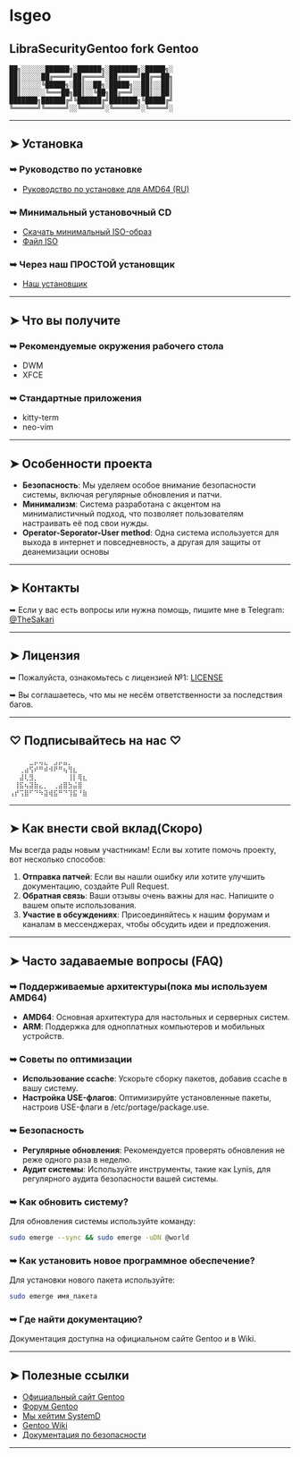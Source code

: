 # lsgeo
## LibraSecurityGentoo fork Gentoo

```
██╗░░░░░░██████╗░██████╗░███████╗░█████╗░
██║░░░░░██╔════╝██╔════╝░██╔════╝██╔══██╗
██║░░░░░╚█████╗░██║░░██╗░█████╗░░██║░░██║
██║░░░░░░╚═══██╗██║░░╚██╗██╔══╝░░██║░░██║
███████╗██████╔╝╚██████╔╝███████╗╚█████╔╝
╚══════╝╚═════╝░░╚═════╝░╚══════╝░╚════╝░
```
---

## ➤ Установка

### ➥ Руководство по установке
- [Руководство по установке для AMD64 (RU)](https://wiki.gentoo.org/wiki/Handbook:AMD64/Full/Installation/ru)

### ➥ Минимальный установочный CD
- [Скачать минимальный ISO-образ](https://www.gentoo.org/downloads/)
- [Файл ISO](https://distfiles.gentoo.org/releases/amd64/autobuilds/20240811T170405Z/install-amd64-minimal-20240811T170405Z.iso)

### ➥ Через наш ПРОСТОЙ установщик
- [Наш установщик](https://github.com/igor-bobrov/lsgeo/SH/Formating-usb-device.sh)

---

## ➤ Что вы получите

### ➥ Рекомендуемые окружения рабочего стола
- DWM
- XFCE

### ➥ Стандартные приложения
- kitty-term
- neo-vim

---

## ➤ Особенности проекта
- **Безопасность**: Мы уделяем особое внимание безопасности системы, включая регулярные обновления и патчи.
- **Минимализм**: Система разработана с акцентом на минималистичный подход, что позволяет пользователям настраивать её под свои нужды.
- **Operator-Seporator-User method**: Одна система используется для выхода в интернет и повседневность, а другая для защиты от деанемизации основы

---

## ➤ Контакты
➥ Если у вас есть вопросы или нужна помощь, пишите мне в Telegram: [@TheSakari](https://t.me/TheSakari)

---

## ➤ Лицензия
➥ Пожалуйста, ознакомьтесь с лицензией №1: [LICENSE](https://github.com/igor-bobrov/lsgeo/blob/main/LICENSE)

➥ Вы соглашаетесь, что мы не несём ответственности за последствия багов.

---

## ♡ Подписывайтесь на нас ♡
```
⠀⠀⠀⠀⣀⡤⢤⣄⠀⣠⡤⣤⡀
⠀⠀⢀⣴⢫⠞⠛⠾⠺⠟⠛⢦⢻⣆⠀⠀
⠀⠀⣼⢇⣻⡀⠀⠀⠀⠀⠀⠀⢸⡇⢿⣆⠀
⠀⢸⣯⢦⣽⣷⣄⡀⠀⢀⣴⣿⣳⣬⣿
⢠⡞⢩⣿⠋⠙⠳⣽⢾⣯⠛⠙⢹⣯⠘⣷
```


---

## ➤ Как внести свой вклад(Скоро)
Мы всегда рады новым участникам! Если вы хотите помочь проекту, вот несколько способов:
1. **Отправка патчей**: Если вы нашли ошибку или хотите улучшить документацию, создайте Pull Request.
2. **Обратная связь**: Ваши отзывы очень важны для нас. Напишите о вашем опыте использования.
3. **Участие в обсуждениях**: Присоединяйтесь к нашим форумам и каналам в мессенджерах, чтобы обсудить идеи и предложения.

---

## ➤ Часто задаваемые вопросы (FAQ)

### ➥ Поддерживаемые архитектуры(пока мы используем AMD64)
- **AMD64**: Основная архитектура для настольных и серверных систем.
- **ARM**: Поддержка для одноплатных компьютеров и мобильных устройств.

### ➥ Советы по оптимизации
- **Использование ccache**: Ускорьте сборку пакетов, добавив ccache в вашу систему.
- **Настройка USE-флагов**: Оптимизируйте установленные пакеты, настроив USE-флаги в /etc/portage/package.use.

### ➥ Безопасность
- **Регулярные обновления**: Рекомендуется проверять обновления не реже одного раза в неделю.
- **Аудит системы**: Используйте инструменты, такие как Lynis, для регулярного аудита безопасности вашей системы.

### ➥ Как обновить систему?
Для обновления системы используйте команду:
```bash
sudo emerge --sync && sudo emerge -uDN @world
```

### ➥ Как установить новое программное обеспечение?
Для установки нового пакета используйте:
```bash
sudo emerge имя_пакета
```

### ➥ Где найти документацию?
Документация доступна на официальном сайте Gentoo и в Wiki.

---

## ➤ Полезные ссылки
- [Официальный сайт Gentoo](https://www.gentoo.org)
- [Форум Gentoo](https://forums.gentoo.org)
- [Мы хейтим SystemD](https://nosystemd.org/)
- [Gentoo Wiki](https://wiki.gentoo.org)
- [Документация по безопасности](https://wiki.gentoo.org/wiki/Security)
  
---
